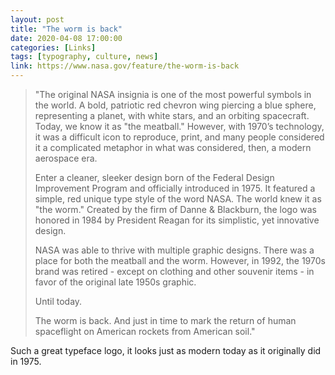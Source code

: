 ```yaml
---
layout: post
title: "The worm is back"
date: 2020-04-08 17:00:00
categories: [Links]
tags: [typography, culture, news]
link: https://www.nasa.gov/feature/the-worm-is-back
---
```


>"The original NASA insignia is one of the most powerful symbols in the world. A bold, patriotic red chevron wing piercing a blue sphere, representing a planet, with white stars, and an orbiting spacecraft. Today, we know it as "the meatball." However, with 1970’s technology, it was a difficult icon to reproduce, print, and many people considered it a complicated metaphor in what was considered, then, a modern aerospace era.
>
>Enter a cleaner, sleeker design born of the Federal Design Improvement Program and officially introduced in 1975. It featured a simple, red unique type style of the word NASA. The world knew it as "the worm." Created by the firm of Danne & Blackburn, the logo was honored in 1984 by President Reagan for its simplistic, yet innovative design.
>
>NASA was able to thrive with multiple graphic designs. There was a place for both the meatball and the worm. However, in 1992, the 1970s brand was retired - except on clothing and other souvenir items - in favor of the original late 1950s graphic.
>
>Until today.
>
>The worm is back. And just in time to mark the return of human spaceflight on American rockets from American soil."

Such a great typeface logo, it looks just as modern today as it originally did in 1975.
